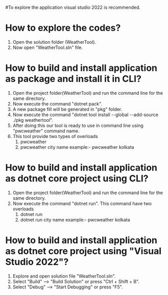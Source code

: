 #To explore the application visual studio 2022 is recommended.

# How to explore the codes?

1. Open the solution folder (WeatherTool).
2. Now open "WeatherTool.sln" file.

# How to build and install application as package and install it in CLI?

1. Open the project folder(WeatherTool) and run the command line for the same directory.
2. Now execute the command "dotnet pack".
3. A new package fill will be generated in "pkg" folder.
4. Now execute the command "dotnet tool install --global --add-source ./pkg weathertool".
4. After doing this our tool is ready to use in command line using "pwcweather" command name. 
5. This tool provide two types of overloads
	1. pwcweather
	2. pwcweather city name example:- pwcweather kolkata
	
# How to build and install application as dotnet core project using CLI?

1. Open the project folder(WeatherTool) and run the command line for the same directory.
2. Now execute the command "dotnet run". This command have two overloads 
	1. dotnet run
	2. dotnet run city name example:- pwcweather kolkata	
	
	
# How to build and install application as dotnet core project using "Visual Studio 2022"?

1. Explore and open solution file "WeatherTool.sln".
2. Select "Build" --> "Build Solution" or press "Ctrl + Shift + B".
3. Select "Debug" --> "Start Debugging" or press "F5".

